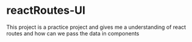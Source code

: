 # reactRoutes-UI
This project is a practice project and gives me a understanding of react routes and how can we pass the data in components
